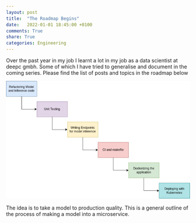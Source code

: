 ```yaml
---
layout: post
title:  "The Roadmap Begins"
date:   2022-01-01 18:45:00 +0100
comments: True
share: True
categories: Engineering
---
```


Over the past year in my job I learnt a lot in my job as a data scientist at deepc gmbh. Some of which I have tried to generalise and document in the coming series. Please find the list of posts and topics in the roadmap below

![Roadmap](</ml/Series1/Blog_Series_1.jpg>)

The idea is to take a model to production quality. This is a general outline of the process of making a model into a microservice. 
